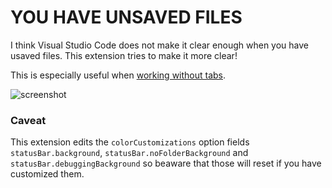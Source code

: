 # YOU HAVE UNSAVED FILES

I think Visual Studio Code does not make it clear enough when you have usaved
files. This extension tries to make it more clear!

This is especially useful when [working without tabs](https://code.visualstudio.com/docs/getstarted/userinterface#_working-without-tabs).


![screenshot](https://raw.githubusercontent.com/epeli/vscode-unsaved/master/screenshot.png)


### Caveat

This extension edits the `colorCustomizations` option fields
`statusBar.background`, `statusBar.noFolderBackground` and
`statusBar.debuggingBackground` so beaware that those will reset if you have
customized them.
